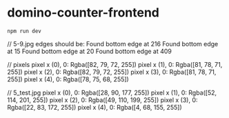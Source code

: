 # domino-counter-frontend
 
```
npm run dev
```
// 5-9.jpg edges should be:
Found bottom edge at 216
Found bottom edge at 15
Found bottom edge at 20
Found bottom edge at 409

// pixels
pixel x (0), 0: Rgba([82, 79, 72, 255])
pixel x (1), 0: Rgba([81, 78, 71, 255])
pixel x (2), 0: Rgba([82, 79, 72, 255])
pixel x (3), 0: Rgba([81, 78, 71, 255])
pixel x (4), 0: Rgba([78, 75, 68, 255])


// 5_test.jpg
pixel x (0), 0: Rgba([28, 90, 177, 255])
pixel x (1), 0: Rgba([52, 114, 201, 255])
pixel x (2), 0: Rgba([49, 110, 199, 255])
pixel x (3), 0: Rgba([22, 83, 172, 255])
pixel x (4), 0: Rgba([4, 68, 155, 255])